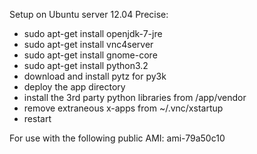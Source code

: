 Setup on Ubuntu server 12.04 Precise:

* sudo apt-get install openjdk-7-jre
* sudo apt-get install vnc4server
* sudo apt-get install gnome-core
* sudo apt-get install python3.2
* download and install pytz for py3k
* deploy the app directory
* install the 3rd party python libraries from /app/vendor
* remove extraneous x-apps from ~/.vnc/xstartup
* restart

For use with the following public AMI: ami-79a50c10

